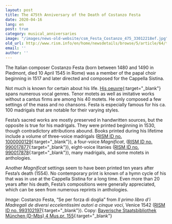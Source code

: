 ```yaml
---
layout: post
title: The 475th Anniversary of the Death of Costanzo Festa
date: 2020-04-16
lang: en
post: true
category: musical_anniversaries
image: "/images/news-old-website/csm_Festa_Costanzo_475_33012218ef.jpg"
old_url: http://www.rism.info/en/home/newsdetails/browse/5/article/64/the-475th-anniversary-of-the-death-of-costanzo-festa.html
email: ''
author: ''
---
```


The Italian composer Costanzo Festa (born between 1480 and 1490 in Piedmont, died 10 April 1545 in Rome) was a member of the papal choir beginning in 1517 and later directed and composed for the Cappella Sistina.

Not much is known for certain about his life. [His oeuvre](https://opac.rism.info/search?View=rism&author=Festa+costanzo){:target="_blank"} spans numerous vocal genres. Tenor motets as well as imitative works without a cantus firms are among his 40 motets. He only composed a few settings of the mass and no chansons. Festa is especially famous for his ca. 100 madrigals that are notable for their varying styles.

Festa’s sacred works are mostly preserved in handwritten sources, but the opposite is true for his madrigals. They were printed beginning in 1530, though contradictory attributions abound. Books printed during his lifetime include a volume of three-voice madrigals ([RISM ID no. 1000000129](https://opac.rism.info/search?id=1000000129&View=rism){:target="_blank"}), a four-voice _Magnificat_, ([RISM ID no. 990017877](https://opac.rism.info/search?id=990017877&View=rism){:target="_blank"}), eight-voice litanies ([RISM ID no. 990017878](https://opac.rism.info/search?id=990017878&View=rism){:target="_blank"}), many madrigals, and some motets in anthologies.

Another _Magnificat_ settings seem to have been printed ten years after Festa’s death (1554). No contemporary print is known of a hymn cycle of his that was in use at the Cappella Sistina for a long time. Even more than 20 years after his death, Festa’s compositions were generally appreciated, which can be seen from numerous reprints in anthologies.

_Image_: Costanzo Festa, “Se per forza di doglia” from _Il primo libro d'i Madregali de diversi eccelentissimi autori a cinque voci_, Venice 1542 ([RISM ID no. 993102197](https://opac.rism.info/search?id=993102197&View=rism){:target="_blank"}).
Copy: [Bayerische Staatsbibliothek München (D-Mbs) 4 Mus.pr. 155](http://mdz-nbn-resolving.de/urn:nbn:de:bvb:12-bsb00080881-2){:target="_blank"}
